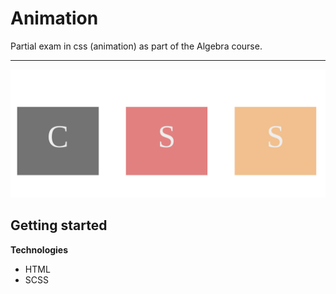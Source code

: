 # Animation

Partial exam in css (animation) as part of the Algebra course.

---

<img src="animation.png" alt="main-page" width="600" aling="center"/>

## Getting started

**Technologies**

- HTML
- SCSS
